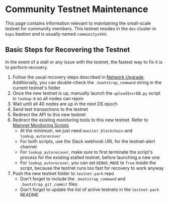 # Community Testnet Maintenance

This page contains information relevant to maintaining the small-scale testnet for community members. This testnet resides in the `dev` cluster in `kops` bastion and is usually named `communityvXXX`.

## Basic Steps for Recovering the Testnet

In the event of a stall or any issue with the testnet, the fastest way to fix it is to perform recovery.

1. Follow the usual recovery steps described in [Network Upgrade](network-upgrade.md). Additionally, you can double-check the `.bootstrap_command` string in the current testnet's folder
2. Once the new testnet is up, manually launch the `uploadIncrDB.py` script in `lookup-0` so all nodes can rejoin
3. Wait until all 40 nodes are up in the next DS epoch
4. Send test transactions to the testnet
5. Redirect the API to this new testnet
6. Redirect the existing monitoring tools to this new testnet. Refer to [Mainnet Monitoring Scripts](mainnet-monitoring-scripts.md)
   - At the minimum, we just need `monitor_blockchain` and `lookup_autorecover`
   - For both scripts, use the Slack webhook URL for the testnet-alert channel
   - For `lookup_autorecover`, make sure to first terminate the script's process for the existing stalled testnet, before launching a new one
   - For `lookup_autorecover`, you can set `DEBUG_MODE` to `True` inside the script, because the testnet runs too fast for recovery to work anyway
7. Push the new testnet folder to `testnet-park` repo
   - Don't forget to include the `.bootstrap_command` and `.bootstrap_git_commit` files
   - Don't forget to update the list of active testnets in the `testnet-park` README